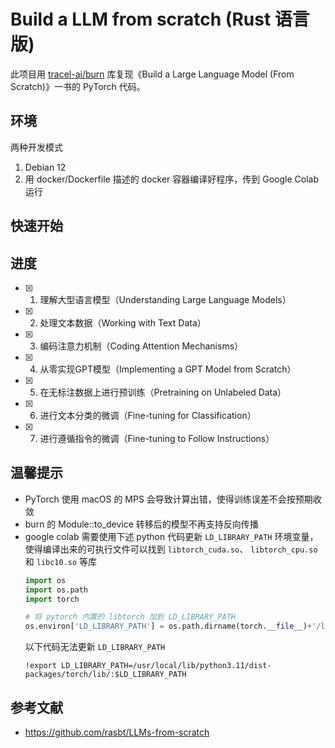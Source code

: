 # Build a LLM from scratch (Rust 语言版)

此项目用 [tracel-ai/burn](https://github.com/tracel-ai/burn) 库复现《Build a Large Language Model (From Scratch)》一书的
PyTorch 代码。

## 环境
两种开发模式
1. Debian 12
2. 用 docker/Dockerfile 描述的 docker 容器编译好程序，传到 Google Colab 运行

## 快速开始

## 进度
- [x] 01. 理解大型语言模型（Understanding Large Language Models）
- [x] 02. 处理文本数据（Working with Text Data）​
- [x] 03. 编码注意力机制（Coding Attention Mechanisms）​
- [x] 04. 从零实现GPT模型（Implementing a GPT Model from Scratch）​
- [x] 05. 在无标注数据上进行预训练（Pretraining on Unlabeled Data）​​
- [x] 06. 进行文本分类的微调（Fine-tuning for Classification）​
- [x] 07. 进行遵循指令的微调（Fine-tuning to Follow Instructions）​

## 温馨提示
- PyTorch 使用 macOS 的 MPS 会导致计算出错，使得训练误差不会按预期收敛
- burn 的 Module::to_device 转移后的模型不再支持反向传播
- google colab 需要使用下述 python 代码更新 `LD_LIBRARY_PATH` 环境变量，使得编译出来的可执行文件可以找到 `libtorch_cuda.so`、
  `libtorch_cpu.so` 和 `libc10.so` 等库
  ```python
  import os
  import os.path
  import torch

  # 将 pytorch 内置的 libtorch 加到 LD_LIBRARY_PATH
  os.environ['LD_LIBRARY_PATH'] = os.path.dirname(torch.__file__)+'/lib:'+os.environ['LD_LIBRARY_PATH']
  ```
  以下代码无法更新 `LD_LIBRARY_PATH`
  ```
  !export LD_LIBRARY_PATH=/usr/local/lib/python3.11/dist-packages/torch/lib/:$LD_LIBRARY_PATH
  ```

## 参考文献
- https://github.com/rasbt/LLMs-from-scratch
